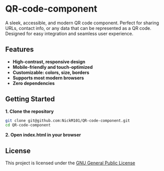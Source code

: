 # QR-code-component
A sleek, accessible, and modern QR code component. Perfect for sharing URLs, contact info, or any data that can be represented as a QR code. Designed for easy integration and seamless user experience.

## Features
- **High-contrast, responsive design**
- **Mobile-friendly and touch-optimized**
- **Customizable: colors, size, borders**
- **Supports most modern browsers**
- **Zero dependencies**


## Getting Started

**1. Clone the repository**
```bash
git clone git@github.com:NickM101/QR-code-component.git
cd QR-code-component
```

**2. Open index.html in your browser**

## License
This project is licensed under the [GNU General Public License](License)